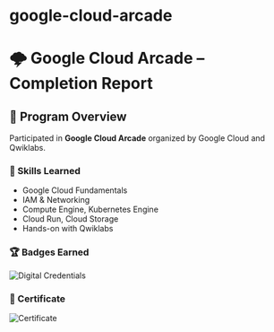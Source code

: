 # google-cloud-arcade

# 🌩️ Google Cloud Arcade – Completion Report

## 🚀 Program Overview
Participated in **Google Cloud Arcade** organized by Google Cloud and Qwiklabs.

### 🧠 Skills Learned
- Google Cloud Fundamentals
- IAM & Networking
- Compute Engine, Kubernetes Engine
- Cloud Run, Cloud Storage
- Hands-on with Qwiklabs

### 🏆 Badges Earned
![Digital Credentials](https://www.credly.com/users/saara-darakshan)

### 📜 Certificate
![Certificate](https://certificate.givemycertificate.com/c/2d61a888-0efb-4f3e-ba1f-21984545b9c6)
